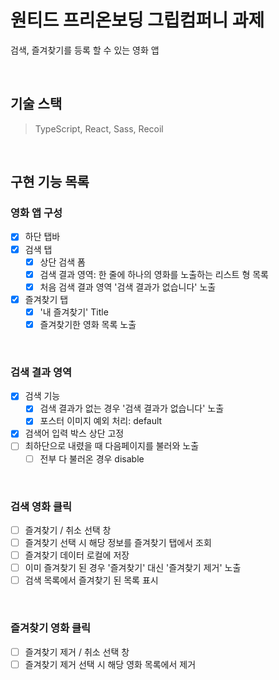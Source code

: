 # 원티드 프리온보딩 그립컴퍼니 과제

검색, 즐겨찾기를 등록 할 수 있는 영화 앱

<br>

## 기술 스택

> TypeScript, React, Sass, Recoil

<br>

## 구현 기능 목록

### 영화 앱 구성

- [x] 하단 탭바
- [x] 검색 탭
  - [x] 상단 검색 폼
  - [x] 검색 결과 영역: 한 줄에 하나의 영화를 노출하는 리스트 형 목록
  - [x] 처음 검색 결과 영역 '검색 결과가 없습니다' 노출
- [x] 즐겨찾기 탭
  - [x] '내 즐겨찾기' Title
  - [x] 즐겨찾기한 영화 목록 노출

<br>

### 검색 결과 영역

- [x] 검색 기능
  - [x] 검색 결과가 없는 경우 '검색 결과가 없습니다' 노출
  - [x] 포스터 이미지 예외 처리: default
- [x] 검색어 입력 박스 상단 고정
- [ ] 최하단으로 내렸을 때 다음페이지를 불러와 노출
  - [ ] 전부 다 불러온 경우 disable

<br>

### 검색 영화 클릭

- [ ] 즐겨찾기 / 취소 선택 창
- [ ] 즐겨찾기 선택 시 해당 정보를 즐겨찾기 탭에서 조회
- [ ] 즐겨찾기 데이터 로컬에 저장
- [ ] 이미 즐겨찾기 된 경우 '즐겨찾기' 대신 '즐겨찾기 제거' 노출
- [ ] 검색 목록에서 즐겨찾기 된 목록 표시

<br>

### 즐겨찾기 영화 클릭

- [ ] 즐겨찾기 제거 / 취소 선택 창
- [ ] 즐겨찾기 제거 선택 시 해당 영화 목록에서 제거
